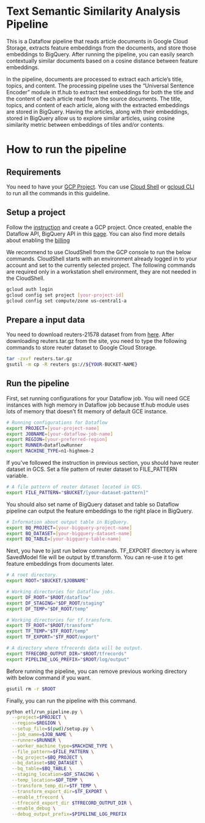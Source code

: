 # Text Semantic Similarity Analysis Pipeline

This is a Dataflow pipeline that reads article documents in Google
Cloud Storage, extracts feature embeddings from the documents, and
store those embeddings to BigQuery. After running the pipeline, you
can easily search contextually similar documents based on a cosine
distance between feature embeddings.

In the pipeline, documents are processed to extract each article’s
title, topics, and content. The processing pipeline uses the
“Universal Sentence Encoder” module in tf.hub to extract text
embeddings for both the title and the content of each article read
from the source documents. The title, topics, and content of each
article, along with the extracted embeddings are stored in
BigQuery. Having the articles, along with their embeddings, stored in
BigQuery allow us to explore similar articles, using cosine similarity
metric between embeddings of tiles and/or contents.

# How to run the pipeline

## Requirements

You need to have your [GCP Project](https://cloud.google.com/resource-manager/docs/creating-managing-projects). You can use [Cloud Shell](https://cloud.google.com/shell/docs/quickstart) or [gcloud CLI](https://cloud.google.com/sdk/) to run all the commands in this guideline.

## Setup a project

Follow the [instruction](https://cloud.google.com/resource-manager/docs/creating-managing-projects) and create a GCP project. 
Once created, enable the Dataflow API, BigQuery API in this [page](https://console.developers.google.com/apis/enabled). You can also find more details about enabling the [billing](https://cloud.google.com/billing/docs/how-to/modify-project?#enable-billing)

We recommend to use CloudShell from the GCP console to run the below commands. CloudShell starts with an environment already logged in to your account and set to the currently selected project. The following commands are required only in a workstation shell environment, they are not needed in the CloudShell. 

```bash
gcloud auth login
gcloud config set project [your-project-id]
gcloud config set compute/zone us-central1-a
```

## Prepare a input data

You need to download reuters-21578 dataset from from [here](https://archive.ics.uci.edu/ml/datasets/reuters-21578+text+categorization+collection). After downloading reuters.tar.gz from the site, you need to type the following commands to store reuter dataset to Google Cloud Storage.

```bash
tar -zxvf reuters.tar.gz
gsutil -m cp -R reuters gs://${YOUR-BUCKET-NAME}
```

## Run the pipeline

First, set running configurations for your Dataflow job. You will need
GCE instances with high memory in Dataflow job because tf.hub module
uses lots of memory that doesn't fit memory of default GCE instance.

```bash
# Running configurations for Dataflow
export PROJECT=[your-project-name]
export JOBNAME=[your-dataflow-job-name]
export REGION=[your-preferred-region]
export RUNNER=DataflowRunner
export MACHINE_TYPE=n1-highmem-2
```

If you've followed the instruction in previous section, you should
have reuter dataset in GCS. Set a file pattern of reuter dataset to
FILE_PATTERN variable.

```bash
# A file pattern of reuter dataset located in GCS.
export FILE_PATTERN="$BUCKET/[your-dataset-pattern]"
```

You should also set name of BigQuery dataset and table so Dataflow
pipeline can output the feature embeddings to the right place in
BigQuery.

```bash
# Information about output table in BigQuery.
export BQ_PROJECT=[your-bigquery-project-name]
export BQ_DATASET=[your-bigquery-dataset-name]
export BQ_TABLE=[your-bigquery-table-name]
```

Next, you have to just run below commands. TF_EXPORT directory is
where SavedModel file will be output by tf.transform. You can re-use
it to get feature embeddings from documents later.

```bash
# A root directory.
export ROOT="$BUCKET/$JOBNAME"

# Working directories for Dataflow jobs.
export DF_ROOT="$ROOT/dataflow"
export DF_STAGING="$DF_ROOT/staging"
export DF_TEMP="$DF_ROOT/temp"

# Working directories for tf.transform.
export TF_ROOT="$ROOT/transform"
export TF_TEMP="$TF_ROOT/temp"
export TF_EXPORT="$TF_ROOT/export"

# A directory where tfrecords data will be output.
export TFRECORD_OUTPUT_DIR="$ROOT/tfrecords"
export PIPELINE_LOG_PREFIX="$ROOT/log/output"
```

Before running the pipeline, you can remove previous working directory
with below command if you want.

```bash
gsutil rm -r $ROOT
```

Finally, you can run the pipeline with this command.

```bash
python etl/run_pipeline.py \
  --project=$PROJECT \
  --region=$REGION \
  --setup_file=$(pwd)/setup.py \
  --job_name=$JOB_NAME \
  --runner=$RUNNER \
  --worker_machine_type=$MACHINE_TYPE \
  --file_pattern=$FILE_PATTERN \
  --bq_project=$BQ_PROJECT \
  --bq_dataset=$BQ_DATASET \
  --bq_table=$BQ_TABLE \
  --staging_location=$DF_STAGING \
  --temp_location=$DF_TEMP \
  --transform_temp_dir=$TF_TEMP \
  --transform_export_dir=$TF_EXPORT \
  --enable_tfrecord \
  --tfrecord_export_dir $TFRECORD_OUTPUT_DIR \
  --enable_debug \
  --debug_output_prefix=$PIPELINE_LOG_PREFIX
```
